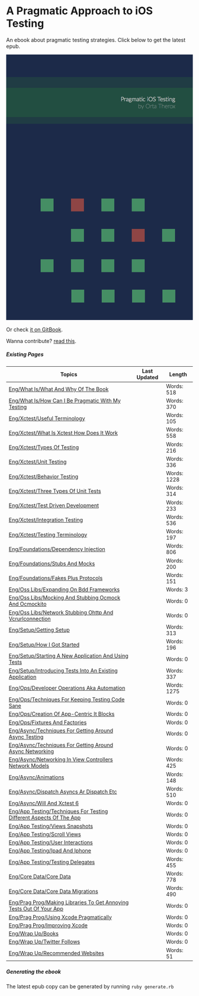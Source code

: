 A Pragmatic Approach to iOS Testing
===============

An ebook about pragmatic testing strategies. Click below to get the latest epub.

[ ![Image](assets/Cover.png "Pragmatic iOS Testing") ](https://github.com/orta/pragmatic-testing/blob/master/pragmatic_testing.epub?raw=true "Download epub")

Or check [it on GitBook](https://www.gitbook.com/book/orta/pragmatic-ios-testing/details).

Wanna contribute? [read this](CONTRIBUTING.md).

##### Existing Pages

| Topics | Last Updated | Length | 
| -------|----|-----|
|[Eng/What Is/What And Why Of The Book](chapters/eng/what_is/what_and_why_of_the_book.md)||Words: 518|
|[Eng/What Is/How Can I Be Pragmatic With My Testing](chapters/eng/what_is/how_can_i_be_pragmatic_with_my_testing.md)||Words: 370|
|[Eng/Xctest/Useful Terminology](chapters/eng/xctest/useful_terminology.md)||Words: 105|
|[Eng/Xctest/What Is Xctest How Does It Work](chapters/eng/xctest/what_is_xctest_how_does_it_work.md)||Words: 558|
|[Eng/Xctest/Types Of Testing](chapters/eng/xctest/types_of_testing.md)||Words: 216|
|[Eng/Xctest/Unit Testing](chapters/eng/xctest/unit_testing.md)||Words: 336|
|[Eng/Xctest/Behavior Testing](chapters/eng/xctest/behavior_testing.md)||Words: 1228|
|[Eng/Xctest/Three Types Of Unit Tests](chapters/eng/xctest/Three_Types_of_Unit_Tests.md)||Words: 314|
|[Eng/Xctest/Test Driven Development](chapters/eng/xctest/test_driven_development.md)||Words: 233|
|[Eng/Xctest/Integration Testing](chapters/eng/xctest/integration_testing.md)||Words: 536|
|[Eng/Xctest/Testing Terminology](chapters/eng/xctest/testing_terminology.md)||Words: 197|
|[Eng/Foundations/Dependency Injection](chapters/eng/foundations/dependency_injection.md)||Words: 806|
|[Eng/Foundations/Stubs And Mocks](chapters/eng/foundations/stubs_and_mocks.md)||Words: 200|
|[Eng/Foundations/Fakes  Plus Protocols ](chapters/eng/foundations/fakes__plus_protocols_.md)||Words: 151|
|[Eng/Oss Libs/Expanding On Bdd Frameworks](chapters/eng/oss_libs/expanding_on_bdd_frameworks.md)||Words: 3|
|[Eng/Oss Libs/Mocking And Stubbing  Ocmock And Ocmockito ](chapters/eng/oss_libs/mocking_and_stubbing__ocmock_and_ocmockito_.md)||Words: 0|
|[Eng/Oss Libs/Network Stubbing  Ohttp And Vcrurlconnection](chapters/eng/oss_libs/network_stubbing__ohttp_and_vcrurlconnection.md)||Words: 0|
|[Eng/Setup/Getting Setup](chapters/eng/setup/getting_setup.md)||Words: 313|
|[Eng/Setup/How I Got Started](chapters/eng/setup/how_i_got_started.md)||Words: 196|
|[Eng/Setup/Starting A New Application And Using Tests](chapters/eng/setup/starting_a_new_application_and_using_tests.md)||Words: 0|
|[Eng/Setup/Introducing Tests Into An Existing Application](chapters/eng/setup/introducing_tests_into_an_existing_application.md)||Words: 337|
|[Eng/Ops/Developer Operations Aka Automation](chapters/eng/ops/developer_operations_aka_automation.md)||Words: 1275|
|[Eng/Ops/Techniques For Keeping Testing Code Sane](chapters/eng/ops/techniques_for_keeping_testing_code_sane.md)||Words: 0|
|[Eng/Ops/Creation Of App-Centric It Blocks](chapters/eng/ops/creation_of_app-centric_it_blocks.md)||Words: 0|
|[Eng/Ops/Fixtures And Factories](chapters/eng/ops/fixtures_and_factories.md)||Words: 0|
|[Eng/Async/Techniques For Getting Around Async Testing](chapters/eng/async/techniques_for_getting_around_async_testing.md)||Words: 0|
|[Eng/Async/Techniques For Getting Around Async Networking](chapters/eng/async/techniques_for_getting_around_async_networking.md)||Words: 0|
|[Eng/Async/Networking In View Controllers  Network Models](chapters/eng/async/networking_in_view_controllers__network_models.md)||Words: 425|
|[Eng/Async/Animations](chapters/eng/async/animations.md)||Words: 148|
|[Eng/Async/Dispatch Asyncs  Ar Dispatch Etc](chapters/eng/async/dispatch_asyncs__ar_dispatch_etc.md)||Words: 510|
|[Eng/Async/Will And Xctest 6](chapters/eng/async/will_and_xctest_6.md)||Words: 0|
|[Eng/App Testing/Techniques For Testing Different Aspects Of The App](chapters/eng/app_testing/techniques_for_testing_different_aspects_of_the_app.md)||Words: 0|
|[Eng/App Testing/Views  Snapshots](chapters/eng/app_testing/views__snapshots.md)||Words: 0|
|[Eng/App Testing/Scroll Views](chapters/eng/app_testing/scroll_views.md)||Words: 0|
|[Eng/App Testing/User Interactions](chapters/eng/app_testing/user_interactions.md)||Words: 0|
|[Eng/App Testing/Ipad And Iphone](chapters/eng/app_testing/ipad_and_iphone.md)||Words: 0|
|[Eng/App Testing/Testing Delegates](chapters/eng/app_testing/testing_delegates.md)||Words: 455|
|[Eng/Core Data/Core Data](chapters/eng/core_data/core_data.md)||Words: 778|
|[Eng/Core Data/Core Data Migrations](chapters/eng/core_data/core_data_migrations.md)||Words: 490|
|[Eng/Prag Prog/Making Libraries To Get Annoying Tests Out Of Your App](chapters/eng/prag_prog/making_libraries_to_get_annoying_tests_out_of_your_app.md)||Words: 0|
|[Eng/Prag Prog/Using Xcode Pragmatically](chapters/eng/prag_prog/using_xcode_pragmatically.md)||Words: 0|
|[Eng/Prag Prog/Improving Xcode](chapters/eng/prag_prog/improving_xcode.md)||Words: 0|
|[Eng/Wrap Up/Books](chapters/eng/wrap_up/books.md)||Words: 0|
|[Eng/Wrap Up/Twitter Follows](chapters/eng/wrap_up/twitter_follows.md)||Words: 0|
|[Eng/Wrap Up/Recommended Websites](chapters/eng/wrap_up/recommended_websites.md)||Words: 51|

##### Generating the ebook

The latest epub copy can be generated by running `ruby generate.rb`
